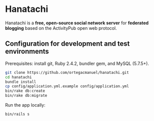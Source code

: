 # Hanatachi

Hanatachi is a **free, open-source social network server** for **federated blogging** based on the ActivityPub open web protocol.

## Configuration for development and test environments

Prerequisites: install git, Ruby 2.4.2, bundler gem, and MySQL (5.7.5+).

```bash
git clone https://github.com/ortegacmanuel/hanatachi.git
cd hanatachi
bundle install
cp config/application.yml.example config/application.yml
bin/rake db:create
bin/rake db:migrate
```

Run the app locally:

```
bin/rails s
```
